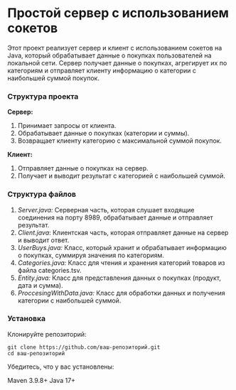# Простой сервер с использованием сокетов

Этот проект реализует сервер и клиент с использованием сокетов на Java, который обрабатывает данные о покупках пользователей на локальной сети. Сервер получает данные о покупках, агрегирует их по категориям и отправляет клиенту информацию о категории с наибольшей суммой покупок.

### Структура проекта

**Сервер:**

1. Принимает запросы от клиента.
1. Обрабатывает данные о покупках (категории и суммы).
1. Возвращает клиенту категорию с максимальной суммой покупок.

**Клиент:**

1. Отправляет данные о покупках на сервер.
1. Получает и выводит результат с категорией с наибольшей суммой.

### Структура файлов

   1. *Server.java:* Серверная часть, которая слушает входящие соединения на порту 8989, обрабатывает данные и отправляет результат.
   1. *Client.java*: Клиентская часть, которая отправляет данные на сервер и выводит ответ.
   1. *UserBuys.java:* Класс, который хранит и обрабатывает информацию о покупках, суммируя значения по категориям.
   1. *Categories.java:* Класс для чтения и хранения категорий товаров из файла categories.tsv.
   1. *Entity.java:* Класс для представления данных о покупках (продукт, дата и сумма).
   1. *ProccesingWithData.java:* Класс для обработки данных и получения категории с наибольшей суммой.

### Установка

Клонируйте репозиторий:
```git
git clone https://github.com/ваш-репозиторий.git
cd ваш-репозиторий
```
Убедитесь, что у вас установлены:

Maven 3.9.8+
Java 17+